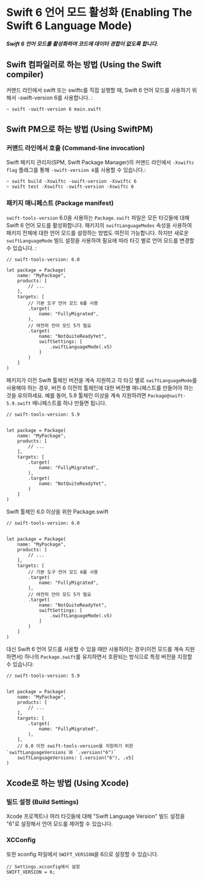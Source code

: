 # Swift 6 언어 모드 활성화 (Enabling The Swift 6 Language Mode)
##### Swift 6 언어 모드를 활성화하여 코드에 데이터 경합이 없도록 합니다.

## Swift 컴파일러로 하는 방법 (Using the Swift compiler)
커맨드 라인에서 swift 또는 swiftc를 직접 실행할 때, Swift 6 언어 모드를 사용하기 위해서 -swift-version 6를 사용합니다. :
```
~ swift -swift-version 6 main.swift
```

## Swift PM으로 하는 방법 (Using SwiftPM)
### 커맨드 라인에서 호츌 (Command-line invocation)
Swift 패키지 관리자(SPM, Swift Package Manager)의 커맨드 라인에서 `-Xswiftc flag` 플래그를 통해 `-swift-version 6`를 사용할 수 있습니다.:
```
~ swift build -Xswiftc -swift-version -Xswiftc 6
~ swift test -Xswiftc -swift-version -Xswiftc 6
```

### 패키지 매니페스트 (Package manifest)
`swift-tools-version` 6.0을 사용하는 `Package.swift` 파일은 모든 타깃들에 대해 Swift 6 언어 모드를 활성화합니다. 패키지의 `swiftLanguageModes` 속성을 사용하여 패키지 전체에 대한 언어 모드를 설정하는 방법도 여전히 가능합니다. 하지만 새로운 `swiftLanguageMode` 빌드 설정을 사용하여 필요에 따라 타깃 별로 언어 모드를 변경할 수 있습니다. :
```
// swift-tools-version: 6.0

let package = Package(
    name: "MyPackage",
    products: [
        // ...
    ],
    targets: [
        // 기본 도구 언어 모드 6를 사용
        .target(
            name: "FullyMigrated",
        ),
        // 여전히 언어 모드 5가 필요
        .target(
            name: "NotQuiteReadyYet",
            swiftSettings: [
                .swiftLanguageMode(.v5)
            ]
        )
    ]
)
```
패키지가 이전 Swift 툴체인 버전을 계속 지원하고 각 타깃 별로 `swiftLanguageMode`를 사용해야 하는 경우, 버전 6 이전의 툴체인에 대한 버전별 매니페스트를 만들어야 하는 것을 유의하세요. 예를 들어, 5.9 툴체인 이상을 계속 지원하려면 `Package@swift-5.9.swift` 매니페스트를 하나 만들면 됩니다.
```
// swift-tools-version: 5.9


let package = Package(
    name: "MyPackage",
    products: [
        // ...
    ],
    targets: [
        .target(
            name: "FullyMigrated",
        ),
        .target(
            name: "NotQuiteReadyYet",
        )
    ]
)
```
Swift 툴체인 6.0 이상을 위한 Package.swift
```
// swift-tools-version: 6.0


let package = Package(
    name: "MyPackage",
    products: [
        // ...
    ],
    targets: [
        // 기본 도구 언어 모드 6를 사용
        .target(
            name: "FullyMigrated",
        ),
        // 여전히 언어 모드 5가 필요
        .target(
            name: "NotQuiteReadyYet",
            swiftSettings: [
                .swiftLanguageMode(.v5)
            ]
        )
    ]
)
```
대신 Swift 6 언어 모드를 사용할 수 있을 때만 사용하려는 경우(이전 모드를 계속 지원하면서) 하나의 `Package.swift`를 유지하면서 호환되는 방식으로 특정 버전을 지정할 수 있습니다:
```
// swift-tools-version: 5.9


let package = Package(
    name: "MyPackage",
    products: [
        // ...
    ],
    targets: [
        .target(
            name: "FullyMigrated",
        ),
    ],
    // 6.0 이전 swift-tools-version을 지원하기 위한 `swiftLanguageVersions`와 `.version("6")`
    swiftLanguageVersions: [.version("6"), .v5]
)
```

## Xcode로 하는 방법 (Using Xcode)
### 빌드 설정 (Build Settings)
Xcode 프로젝트나 여러 타깃들에 대해 "Swift Language Version" 빌드 설정을 "6"로 설정해서 언어 모드를 제어할 수 있습니다.
### XCConfig
또한 xconfig 파일에서 `SWIFT_VERSION`을 6으로 설정할 수 있습니다.
```
// Settings.xcconfig에서 설정
SWIFT_VERSION = 6;
```
